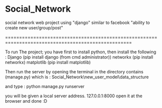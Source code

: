 # Social_Network
social network web project using "django" similar to facebook "ability to create new user/group/post"


===================================================================================================

To run The project; you have first to install python, then install the following :
Django (pip install django (from cmd administrator)) 
networkx (pip install networkx)
matplotlib (pip install matplotlib)

Then run the server by opening the terminal in the directory contains (manage.py)
which is : Social_Network\new_user_model\data_structure

 and type : python manage.py runserver

you will be given a local server address.
127.0.0.1:8000
 open it at the browser and done :D 


